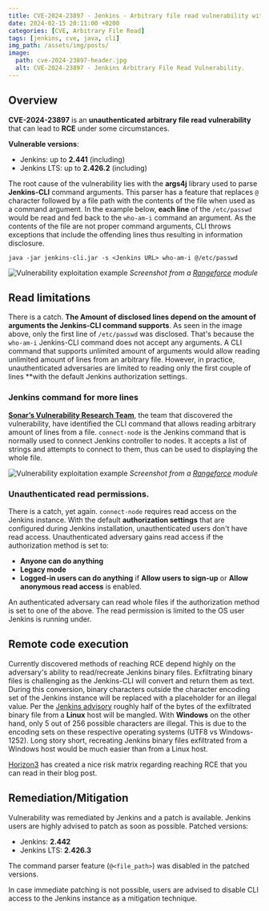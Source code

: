 ```yaml
---
title: CVE-2024-23897 - Jenkins - Arbitrary file read vulnerability with RCE potential
date: 2024-02-15 20:11:00 +0200
categories: [CVE, Arbitrary File Read]
tags: [jenkins, cve, java, cli]
img_path: /assets/img/posts/
image:
  path: cve-2024-23897-header.jpg
  alt: CVE-2024-23897 - Jenkins Arbitrary File Read Vulnerability.
---
```


## Overview

**CVE-2024-23897** is an **unauthenticated arbitrary file read vulnerability** that can lead to **RCE** under some circumstances.

**Vulnerable versions**:
* Jenkins: up to **2.441** (including)
* Jenkins LTS: up to **2.426.2** (including)

The root cause of the vulnerability lies with the **args4j** library used to parse **Jenkins-CLI** command arguments. This parser has a feature that replaces `@` character followed by a file path with the contents of the file when used as a command argument. In the example below, **each line** of the `/etc/passwd` would be read and fed back to the `who-am-i` command an argument. As the contents of the file are not proper command arguments, CLI throws exceptions that include the offending lines thus resulting in information disclosure.
```
java -jar jenkins-cli.jar -s <Jenkins URL> who-am-i @/etc/passwd
```

![Vulnerability exploitation example](jenkins-exploit-single-line.png)
_Screenshot from a [Rangeforce](https://www.rangeforce.com) module_

## Read limitations
There is a catch. **The Amount of disclosed lines depend on the amount of arguments the Jenkins-CLI command supports**. As seen in the image above, only the first line of `/etc/passwd` was disclosed. That's because the `who-am-i` Jenkins-CLI command does not accept any arguments. A CLI command that supports unlimited amount of arguments would allow reading unlimited amount of lines from an arbitrary file. However, in practice, unauthenticated adversaries are limited to reading only the first couple of lines **with the default Jenkins authorization settings. 

### Jenkins command for more lines
[**Sonar’s Vulnerability Research Team**](https://www.sonarsource.com/blog/excessive-expansion-uncovering-critical-security-vulnerabilities-in-jenkins/), the team that discovered the vulnerability, have identified the CLI command that allows reading arbitrary amount of lines from a file. `connect-node` is the Jenkins command that is normally used to connect Jenkins controller to nodes. It accepts a list of strings and attempts to connect to them, thus can be used to displaying the whole file.

![Vulnerability exploitation example](jenkins-full-file-read.png)
_Screenshot from a [Rangeforce](https://www.rangeforce.com) module_

### Unauthenticated read permissions.
There is a catch, yet again. `connect-node` requires read access on the Jenkins instance. With the default **authorization settings** that are configured during Jenkins installation, unauthenticated users don't have read access. Unauthenticated adversary gains read access if the authorization method is set to:
* **Anyone can do anything**
* **Legacy mode**
* **Logged-in users can do anything** if **Allow users to sign-up** or **Allow anonymous read access** is enabled.

An authenticated adversary can read whole files if the authorization method is set to one of the above. The read permission is limited to the OS user Jenkins is running under.

## Remote code execution
Currently discovered methods of reaching RCE depend highly on the adversary's ability to read/recreate Jenkins binary files. Exfiltrating binary files is challenging as the Jenkins-CLI will convert and return them as text. During this conversion, binary characters outside the character encoding set of the Jenkins instance will be replaced with a placeholder for an illegal value. Per the [Jenkins advisory](https://www.jenkins.io/security/advisory/2024-01-24/) roughly half of the bytes of the exfiltrated binary file from a **Linux** host will be mangled. With **Windows** on the other hand, only 5 out of 256 possible characters are illegal. This is due to the encoding sets on these respective operating systems (UTF8 vs Windows-1252). Long story short, recreating Jenkins binary files exfiltrated from a Windows host would be much easier than from a Linux host.

[Horizon3](https://www.horizon3.ai/attack-research/red-team/cve-2024-23897-assessing-the-impact-of-the-jenkins-arbitrary-file-leak-vulnerability/) has created a nice risk matrix regarding reaching RCE that you can read in their blog post.

## Remediation/Mitigation
Vulnerability was remediated by Jenkins and a patch is available. Jenkins users are highly advised to patch as soon as possible. Patched versions:
* Jenkins: **2.442**
* Jenkins LTS: **2.426.3**

The command parser feature (`@<file_path>`) was disabled in the patched versions.

In case immediate patching is not possible, users are advised to disable CLI access to the Jenkins instance as a mitigation technique.